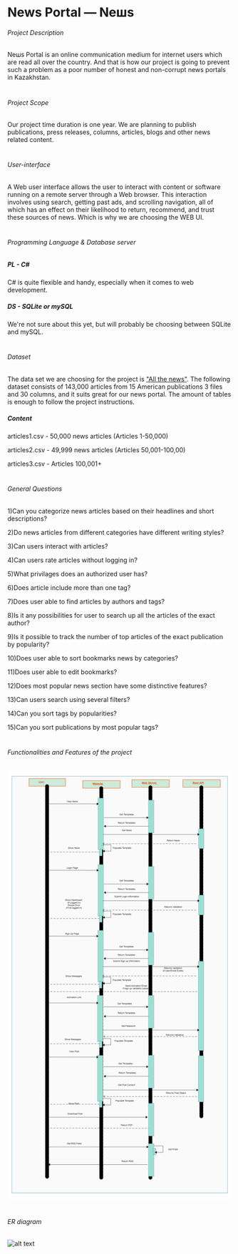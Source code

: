 # News Portal — Neшs
###### Project Description

Neшs Portal is an online communication medium for internet users which are read all over the country. And that is how our project is going to prevent such a problem as a poor number of honest and non-corrupt news portals in Kazakhstan.
#
###### Project Scope

Our project time duration is one year. We are planning to publish publications, press releases, columns, articles, blogs and other news related content. 
#
###### User-interface

A Web user interface allows the user to interact with content or software running on a remote server through a Web browser. This interaction involves using search, getting past ads, and scrolling navigation, all of which has an effect on their likelihood to return, recommend, and trust these sources of news. Which is why we are choosing the WEB UI.
#
###### Programming Language & Database server
##### PL - C#      
C# is quite flexible and handy, especially when it comes to web development. 


##### DS - SQLite or mySQL
We're not sure about this yet, but will probably be choosing between SQLite and mySQL.
#
###### Dataset
The data set we are choosing for the project is ["All the news"](https://www.kaggle.com/snapcrack/all-the-news). The following dataset consists of 143,000 articles from 15 American publications 3 files and 30 columns, and it suits great for our news portal. The amount of tables is enough to follow the project instructions.

##### Content

articles1.csv - 50,000 news articles (Articles 1-50,000)

articles2.csv - 49,999 news articles (Articles 50,001-100,00)

articles3.csv - Articles 100,001+
# 
###### General Questions
1)Can you categorize news articles based on their headlines and short descriptions?

2)Do news articles from different categories have different writing styles?

3)Can users interact with articles?

4)Can users rate articles without logging in?
 
5)What privilages does an authorized user has?

6)Does article include more than one tag?

7)Does user able to find articles by authors and tags?

8)Is it any possibilities for user to search up all the articles of the exact author?

9)Is it possible to  track the number of top articles of the exact publication by popularity?

10)Does user able to sort bookmarks news by categories?

11)Does user able to edit bookmarks?

12)Does most popular news section have some distinctive features?

13)Can users search using several filters?

14)Can you sort tags by popularities?

15)Can you sort publications by most popular tags?
#
###### Functionalities and Features of the project
![alt text](https://raw.githubusercontent.com/El-Mansur/News_Portal/main/Neшs-UseCase-UML.png)
#
###### ER diagram 
![alt text]()
